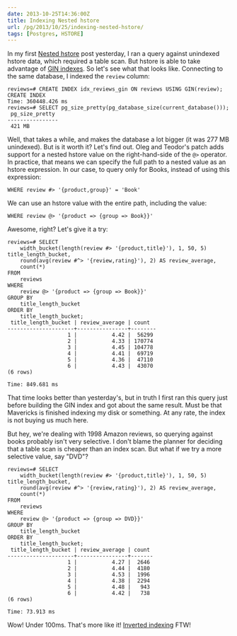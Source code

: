 ```yaml
--- 
date: 2013-10-25T14:36:00Z
title: Indexing Nested hstore
url: /pg/2013/10/25/indexing-nested-hstore/
tags: [Postgres, HSTORE]
---
```


In my first [Nested hstore] post yesterday, I ran a query against unindexed
hstore data, which required a table scan. But hstore is able to take
advantage of [GIN indexes]. So let's see what that looks like. Connecting to
the same database, I indexed the `review` column:

``` postgres
reviews=# CREATE INDEX idx_reviews_gin ON reviews USING GIN(review);
CREATE INDEX
Time: 360448.426 ms
reviews=# SELECT pg_size_pretty(pg_database_size(current_database()));
 pg_size_pretty 
----------------
 421 MB
```

Well, that takes a while, and makes the database a lot bigger (it was 277 MB
unindexed). But is it worth it? Let's find out. Oleg and Teodor's patch adds
support for a nested hstore value on the right-hand-side of the `@>`
operator. In practice, that means we can specify the full path to a nested
value as an hstore expression. In our case, to query only for Books, instead
of using this expression:

``` postgres
WHERE review #> '{product,group}' = 'Book'
```

We can use an hstore value with the entire path, including the value:

``` postgres
WHERE review @> '{product => {group => Book}}'
```

Awesome, right? Let's give it a try:

``` postgres
reviews=# SELECT
    width_bucket(length(review #> '{product,title}'), 1, 50, 5) title_length_bucket,
    round(avg(review #^> '{review,rating}'), 2) AS review_average,
    count(*)
FROM
    reviews
WHERE
    review @> '{product => {group => Book}}'
GROUP BY
    title_length_bucket
ORDER BY
    title_length_bucket;
 title_length_bucket | review_average | count  
---------------------+----------------+--------
                   1 |           4.42 |  56299
                   2 |           4.33 | 170774
                   3 |           4.45 | 104778
                   4 |           4.41 |  69719
                   5 |           4.36 |  47110
                   6 |           4.43 |  43070
(6 rows)

Time: 849.681 ms
```

That time looks better than yesterday's, but in truth I first ran this query
just before building the GIN index and got about the same result. Must be
that Mavericks is finished indexing my disk or something. At any rate, the
index is not buying us much here.

But hey, we're dealing with 1998 Amazon reviews, so querying against books
probably isn't very selective. I don't blame the planner for deciding that a
table scan is cheaper than an index scan. But what if we try a more selective
value, say "DVD"?

``` postgres
reviews=# SELECT
    width_bucket(length(review #> '{product,title}'), 1, 50, 5) title_length_bucket,
    round(avg(review #^> '{review,rating}'), 2) AS review_average,
    count(*)
FROM
    reviews
WHERE
    review @> '{product => {group => DVD}}'
GROUP BY
    title_length_bucket
ORDER BY
    title_length_bucket;
 title_length_bucket | review_average | count 
---------------------+----------------+-------
                   1 |           4.27 |  2646
                   2 |           4.44 |  4180
                   3 |           4.53 |  1996
                   4 |           4.38 |  2294
                   5 |           4.48 |   943
                   6 |           4.42 |   738
(6 rows)

Time: 73.913 ms
```

Wow! Under 100ms. That's more like it! [Inverted indexing] FTW!

[Nested hstore]: /pg/2013/10/23/testing-nested-hstore/
[GIN indexes]: http://www.postgresql.org/docs/current/static/gin.html
[Inverted indexing]: http://en.wikipedia.org/wiki/Inverted_index

